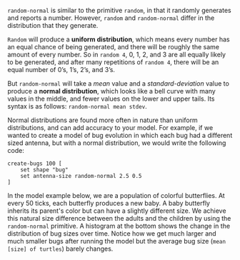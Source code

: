 `random-normal` is similar to the primitive `random`, in that it randomly generates and reports a number. However, `random` and `random-normal` differ in the distribution that they generate. 



`Random` will produce a **uniform distribution**, which means every number has an equal chance of being generated, and there will be roughly the same amount of every number. So in `random 4`, 0, 1, 2, and 3 are all equally likely to be generated, and after many repetitions of `random 4`, there will be an equal number of 0’s, 1’s, 2’s, and 3’s. 



But `random-normal` will take a *mean* value and a *standard-deviation* value to produce a **normal distribution**, which looks like a bell curve with many values in the middle, and fewer values on the lower and upper tails. Its syntax is as follows: `random-normal mean stdev`.



Normal distributions are found more often in nature than uniform distributions, and can add accuracy to your model.  For example, if we wanted to create a model of bug evolution in which each bug had a different sized antenna, but with a normal distribution, we would write the following code:



```
create-bugs 100 [
	set shape "bug"
	set antenna-size random-normal 2.5 0.5
]
```



In the model example below, we are a population of colorful butterflies. At every 50 ticks, each butterfly produces a new baby. A baby butterfly inherits its parent's color but can have a slightly different size. We achieve this natural size difference between the adults and the children by using the `random-normal` primitive. A histogram at the bottom shows the change in the distribution of bug sizes over time. Notice how we get much larger and much smaller bugs after running the model but the average bug size (`mean [size] of turtles`) barely changes.